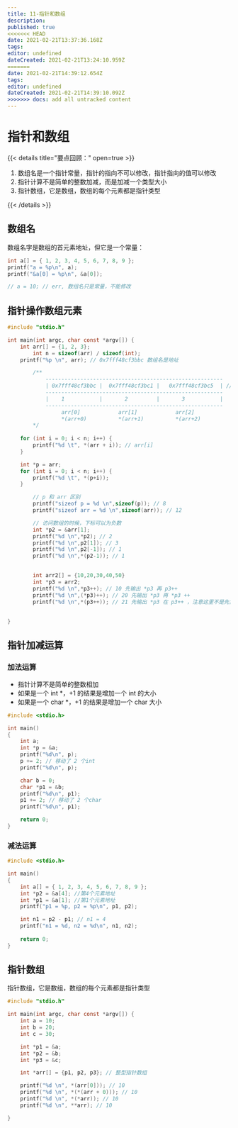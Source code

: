 ```yaml
---
title: 11-指针和数组
description: 
published: true
<<<<<<< HEAD
date: 2021-02-21T13:37:36.168Z
tags: 
editor: undefined
dateCreated: 2021-02-21T13:24:10.959Z
=======
date: 2021-02-21T14:39:12.654Z
tags: 
editor: undefined
dateCreated: 2021-02-21T14:39:10.092Z
>>>>>>> docs: add all untracked content
---
```


# 指针和数组

{{< details title="要点回顾：" open=true >}}

1. 数组名是一个指针常量，指针的指向不可以修改，指针指向的值可以修改
2. 指针计算不是简单的整数加减，而是加减一个类型大小
3. 指针数组，它是数组，数组的每个元素都是指针类型

{{< /details >}}

## 数组名

数组名字是数组的首元素地址，但它是一个常量：

```c
int a[] = { 1, 2, 3, 4, 5, 6, 7, 8, 9 };
printf("a = %p\n", a);
printf("&a[0] = %p\n", &a[0]);

// a = 10; // err, 数组名只是常量，不能修改
```

## 指针操作数组元素

```c
#include "stdio.h"

int main(int argc, char const *argv[]) {
    int arr[] = {1, 2, 3};
		int n = sizeof(arr) / sizeof(int);
    printf("%p \n", arr); // 0x7fff48cf3bbc 数组名是地址

		/**
			--------------------------------------------------------
			| 0x7fff48cf3bbc |  0x7fff48cf3bc1 |   0x7fff48cf3bc5  | // 一个值四个字节大小
			--------------------------------------------------------
			|    1           |       2         |       3           |
			--------------------------------------------------------
			     arr[0]            arr[1]            arr[2]
			     *(arr+0)          *(arr+1)          *(arr+2)
		*/
	
    for (int i = 0; i < n; i++) {
        printf("%d \t", *(arr + i)); // arr[i]
    }

    int *p = arr;
    for (int i = 0; i < n; i++) {
        printf("%d \t", *(p+i));
    }

		// p 和 arr 区别
		printf("sizeof p = %d \n",sizeof(p)); // 8
		printf("sizeof arr = %d \n",sizeof(arr)); // 12

		// 访问数组的时候，下标可以为负数
		int *p2 = &arr[1];
		printf("%d \n",*p2); // 2
		printf("%d \n",p2[1]); // 3
		printf("%d \n",p2[-1]); // 1
		printf("%d \n",*(p2-1)); // 1

		
		int arr2[] = {10,20,30,40,50}
		int *p3 = arr2;
		printf("%d \n",*p3++); // 10 先输出 *p3 再 p3++
		printf("%d \n",(*p3)++); // 20 先输出 *p3 再 *p3 ++
		printf("%d \n",*(p3++)); // 21 先输出 *p3 在 p3++ ，注意这里不是先算 ++ 
		
		
}
```

## 指针加减运算

### 加法运算

- 指针计算不是简单的整数相加
- 如果是一个 int *，+1 的结果是增加一个 int 的大小
- 如果是一个 char *，+1 的结果是增加一个 char 大小

```c
#include <stdio.h>

int main()
{
	int a;
	int *p = &a;
	printf("%d\n", p);
	p += 2; // 移动了 2 个int
	printf("%d\n", p);

	char b = 0;
	char *p1 = &b;
	printf("%d\n", p1);
	p1 += 2; // 移动了 2 个char
	printf("%d\n", p1);

	return 0;
}
```

### 减法运算

```c
#include <stdio.h>

int main()
{
	int a[] = { 1, 2, 3, 4, 5, 6, 7, 8, 9 };
	int *p2 = &a[4]; //第4个元素地址
	int *p1 = &a[1]; //第1个元素地址
	printf("p1 = %p, p2 = %p\n", p1, p2);

	int n1 = p2 - p1; // n1 = 4
	printf("n1 = %d, n2 = %d\n", n1, n2);
	
	return 0;
}
```

## 指针数组

指针数组，它是数组，数组的每个元素都是指针类型

```c
#include "stdio.h"

int main(int argc, char const *argv[]) {
    int a = 10;
    int b = 20;
    int c = 30;

    int *p1 = &a;
    int *p2 = &b;
    int *p3 = &c;

    int *arr[] = {p1, p2, p3}; // 整型指针数组

    printf("%d \n", *(arr[0])); // 10
    printf("%d \n", *(*(arr + 0))); // 10
    printf("%d \n", *(*arr)); // 10
    printf("%d \n", **arr); // 10

}
```
